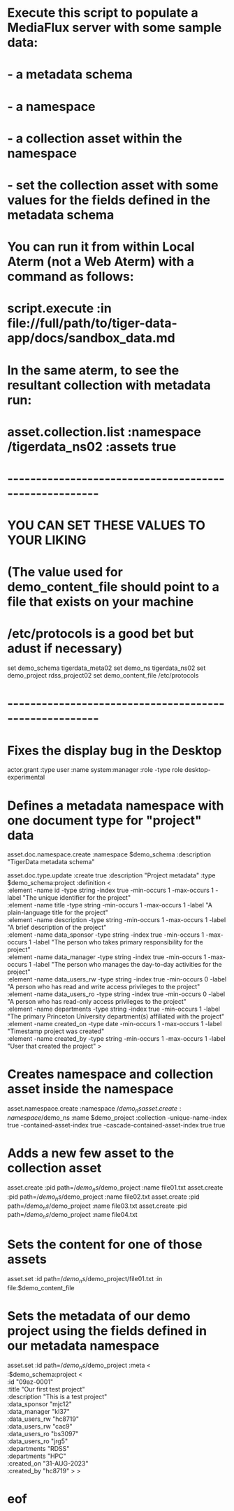 # Execute this script to populate a MediaFlux server with some sample data:
# - a metadata schema
# - a namespace
# - a collection asset within the namespace
# - set the collection asset with some values for the fields defined in the metadata schema
#
# You can run it from within Local Aterm (not a Web Aterm) with a command as follows:
#
# script.execute :in file://full/path/to/tiger-data-app/docs/sandbox_data.md
# 
# In the same aterm, to see the resultant collection with metadata run:
# asset.collection.list :namespace /tigerdata_ns02 :assets true

# ------------------------------------------------------
# YOU CAN SET THESE VALUES TO YOUR LIKING
# (The value used for demo_content_file should point to a file that exists on your machine
# /etc/protocols is a good bet but adust if necessary)
set demo_schema tigerdata_meta02
set demo_ns tigerdata_ns02
set demo_project rdss_project02
set demo_content_file /etc/protocols
# ------------------------------------------------------


# Fixes the display bug in the Desktop
actor.grant :type user :name system:manager :role -type role desktop-experimental


# Defines a metadata namespace with one document type for "project" data
asset.doc.namespace.create :namespace $demo_schema :description "TigerData metadata schema"

asset.doc.type.update :create true :description "Project metadata" :type $demo_schema:project :definition < \
    :element -name id            -type string -index true -min-occurs 1 -max-occurs 1 -label "The unique identifier for the project" \
    :element -name title         -type string             -min-occurs 1 -max-occurs 1 -label "A plain-language title for the project" \
    :element -name description   -type string             -min-occurs 1 -max-occurs 1 -label "A brief description of the project" \
    :element -name data_sponsor  -type string -index true -min-occurs 1 -max-occurs 1 -label "The person who takes primary responsibility for the project" \
    :element -name data_manager  -type string -index true -min-occurs 1 -max-occurs 1 -label "The person who manages the day-to-day activities for the project" \
    :element -name data_users_rw -type string -index true -min-occurs 0               -label "A person who has read and write access privileges to the project" \
    :element -name data_users_ro -type string -index true -min-occurs 0               -label "A person who has read-only access privileges to the project" \
    :element -name departments   -type string -index true -min-occurs 1               -label "The primary Princeton University department(s) affiliated with the project" \
    :element -name created_on    -type date               -min-occurs 1 -max-occurs 1 -label "Timestamp project was created" \
    :element -name created_by    -type string             -min-occurs 1 -max-occurs 1 -label "User that created the project" >

# Creates namespace and collection asset inside the namespace
asset.namespace.create :namespace /$demo_ns
asset.create :namespace /$demo_ns :name $demo_project :collection -unique-name-index true -contained-asset-index true -cascade-contained-asset-index true true


# Adds a new few asset to the collection asset
asset.create :pid path=/$demo_ns/$demo_project :name file01.txt
asset.create :pid path=/$demo_ns/$demo_project :name file02.txt
asset.create :pid path=/$demo_ns/$demo_project :name file03.txt
asset.create :pid path=/$demo_ns/$demo_project :name file04.txt


# Sets the content for one of those assets
asset.set :id path=/$demo_ns/$demo_project/file01.txt :in file:$demo_content_file


# Sets the metadata of our demo project using the fields defined in our metadata namespace
asset.set :id path=/$demo_ns/$demo_project :meta < \
    :$demo_schema:project < \
        :id "09az-0001" \
        :title "Our first test project" \
        :description "This is a test project" \
        :data_sponsor "mjc12" \
        :data_manager "kl37" \
        :data_users_rw "hc8719" \
        :data_users_rw "cac9" \
        :data_users_ro "bs3097" \
        :data_users_ro "jrg5" \
        :departments "RDSS" \
        :departments "HPC" \
        :created_on "31-AUG-2023" \
        :created_by "hc8719" > >

# eof

